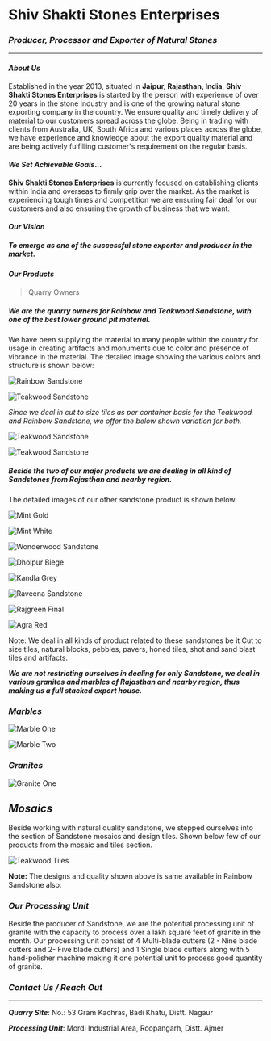 # Shiv Shakti Stones Enterprises

### *Producer, Processor and Exporter of Natural Stones*

***

#### *About Us*

Established in the year 2013, situated in **Jaipur, Rajasthan, India**, **Shiv Shakti Stones Enterprises** is started by the person with experience of over 20 years in the stone industry and is one of the growing natural stone exporting company in the country. We ensure quality and timely delivery of material to our customers spread across the globe. 
Being in trading with clients from Australia, UK, South Africa and various places across the globe, we have experience and knowledge about the export quality material and are being actively fulfilling customer's requirement on the regular basis.

#### *We Set Achievable Goals*...

**Shiv Shakti Stones Enterprises** is currently focused on establishing clients within India and overseas to firmly grip over the market. As the market is experiencing tough times and competition we are ensuring fair deal for our customers and also ensuring the growth of business that we want. 

#### *Our Vision*

##### To emerge as one of the successful stone exporter and producer in the market.

#### ***Our Products***

> Quarry Owners

##### *We are the quarry owners for Rainbow and Teakwood Sandstone, with one of the best lower ground pit material.*

We have been supplying the material to many people within the country for usage in creating artifacts and monuments due to color and presence of vibrance in the material.
The detailed image showing the various colors and structure is shown below:

![Rainbow Sandstone](https://github.com/kapilbaheti17/Shiv-Shakti-Stones-Enterprises/blob/master/Rainbow%20Final.jpg)

![Teakwood Sandstone](https://github.com/kapilbaheti17/Shiv-Shakti-Stones-Enterprises/blob/master/Teakwood%20Final.JPG)

*Since we deal in cut to size tiles as per container basis for the Teakwood and Rainbow Sandstone, we offer the below shown variation for both.*

![Teakwood Sandstone](https://github.com/kapilbaheti17/Shiv-Shakti-Stones-Enterprises/blob/master/Rainbow%20Variations.jpg)

![Teakwood Sandstone](https://github.com/kapilbaheti17/Shiv-Shakti-Stones-Enterprises/blob/master/Teakwood%20Variations.jpg)



##### *Beside the two of our major products we are dealing in all kind of Sandstones from Rajasthan and nearby region.*

The detailed images of our other sandstone product is shown below.

![Mint Gold](https://github.com/kapilbaheti17/Shiv-Shakti-Stones-Enterprises/blob/master/Mint%20Gold%20Final.JPG)

![Mint White](https://github.com/kapilbaheti17/Shiv-Shakti-Stones-Enterprises/blob/master/Mint%20White%20Final.JPG)

![Wonderwood Sandstone](https://github.com/kapilbaheti17/Shiv-Shakti-Stones-Enterprises/blob/master/Wonderwood%20Final.jpg)

![Dholpur Biege](https://github.com/kapilbaheti17/Shiv-Shakti-Stones-Enterprises/blob/master/Dholpur%20Beige%20Final.jpg)

![Kandla Grey](https://github.com/kapilbaheti17/Shiv-Shakti-Stones-Enterprises/blob/master/Kandla%20Grey%20Final.jpg)

![Raveena Sandstone](https://github.com/kapilbaheti17/Shiv-Shakti-Stones-Enterprises/blob/master/Raveena%20Final.jpg)

![Rajgreen Final](https://github.com/kapilbaheti17/Shiv-Shakti-Stones-Enterprises/blob/master/Rajgreen%20Final.jpg)

![Agra Red](https://github.com/kapilbaheti17/Shiv-Shakti-Stones-Enterprises/blob/master/Agra%20Red%20Final.jpg)


Note: We deal in all kinds of product related to these sandstones be it Cut to size tiles, natural blocks, pebbles, pavers, honed tiles, shot and sand blast tiles and artifacts.

***We are not restricting ourselves in dealing for only Sandstone, we deal in various granites and marbles of Rajasthan and nearby region, thus making us a full stacked export house.***

### *Marbles*

![Marble One](https://github.com/kapilbaheti17/Shiv-Shakti-Stones-Enterprises/blob/master/Marble%20One.jpg)

![Marble Two](https://github.com/kapilbaheti17/Shiv-Shakti-Stones-Enterprises/blob/master/Marble%20Two.jpg)

### *Granites*

![Granite One](https://github.com/kapilbaheti17/Shiv-Shakti-Stones-Enterprises/blob/master/Granite%20One.jpg)



## *Mosaics*

Beside working with natural quality sandstone, we stepped ourselves into the section of Sandstone mosaics and design tiles.
Shown below few of our products from the mosaic and tiles section. 

![Teakwood Tiles](https://github.com/kapilbaheti17/Shiv-Shakti-Stones-Enterprises/blob/master/Teakwood%20Tiles.jpg)



**Note:** The designs and quality shown above is same available in Rainbow Sandstone also.

### *Our Processing Unit*

Beside the producer of Sandstone, we are the potential processing unit of granite with the capacity to process over a lakh square feet of granite in the month. 
Our processing unit consist of 4 Multi-blade cutters (2 - Nine blade cutters and  2- Five blade cutters) and 1 Single blade cutters along with 5 hand-polisher machine making it one potential unit to process good quantity of granite.

### *Contact Us / Reach Out*

***

***Quarry Site***: No.: 53 Gram Kachras, Badi Khatu, Distt. Nagaur

***Processing Unit***: Mordi Industrial Area, Roopangarh, Distt. Ajmer
